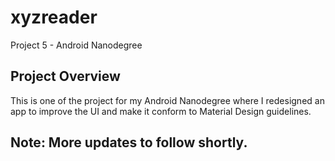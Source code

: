 # xyzreader
Project 5 - Android Nanodegree

## Project Overview
This is one of the project for my Android Nanodegree where I redesigned an app to improve the UI and make it conform to Material Design guidelines.


## Note: More updates to follow shortly.
